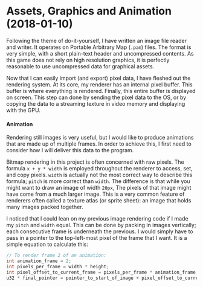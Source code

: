 # Assets, Graphics and Animation (2018-01-10)
Following the theme of do-it-yourself, I have written an image file reader and writer. It operates on Portable Arbitrary Map (`.pam`) files. The format is very simple, with a short plain-text header and uncompressed contents. As this game does not rely on high resolution graphics, it is perfectly reasonable to use uncompressed data for graphical assets.

Now that I can easily import (and export) pixel data, I have fleshed out the rendering system. At its core, my renderer has an internal pixel buffer. This buffer is where everything is rendered. Finally, this entire buffer is displayed on screen. This step can done by sending the pixel data to the OS, or by copying the data to a streaming texture in video memory and displaying with the GPU.

#### Animation
Rendering still images is very useful, but I would like to produce animations that are made up of multiple frames. In order to achieve this, I first need to consider how I will deliver this data to the program.

Bitmap rendering in this project is often concerned with raw pixels. The formula `x + y * width` is employed throughout the renderer to access, set, and copy pixels. `width` is actually not the most correct way to describe this formula; `pitch` is more correct than `width`. The difference is that while you might want to draw an image of width `20px`, The pixels of that image might have come from a much larger image. This is a very common feature of renderers often called a texture atlas (or sprite sheet): an image that holds many images packed together.

I noticed that I could lean on my previous image rendering code if I made my `pitch` and `width` equal. This can be done by packing in images vertically; each consecutive frame is underneath the previous. I would simply have to pass in a pointer to the top-left-most pixel of the frame that I want. It is a simple equation to calculate this:

```C
// To render frame 2 of an animation:
int animation_frame = 2;
int pixels_per_frame = width * height;
int pixel_offset_to_current_frame = pixels_per_frame * animation_frame;
u32 * final_pointer = pointer_to_start_of_image + pixel_offset_to_current_frame;
```
